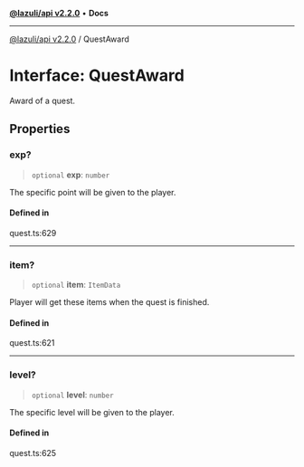 [**@lazuli/api v2.2.0**](../README.md) • **Docs**

***

[@lazuli/api v2.2.0](../globals.md) / QuestAward

# Interface: QuestAward

Award of a quest.

## Properties

### exp?

> `optional` **exp**: `number`

The specific point will be given to the player.

#### Defined in

quest.ts:629

***

### item?

> `optional` **item**: `ItemData`

Player will get these items when the quest is finished.

#### Defined in

quest.ts:621

***

### level?

> `optional` **level**: `number`

The specific level will be given to the player.

#### Defined in

quest.ts:625
